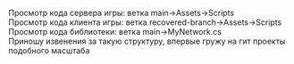 Просмотр кода сервера игры: ветка main->Assets->Scripts  
Просмотр кода клиента игры: ветка recovered-branch->Assets->Scripts  
Просмотр кода библиотеки: ветка main->MyNetwork.cs  
Приношу извенения за такую структуру, впервые гружу на гит проекты подобного масштаба
